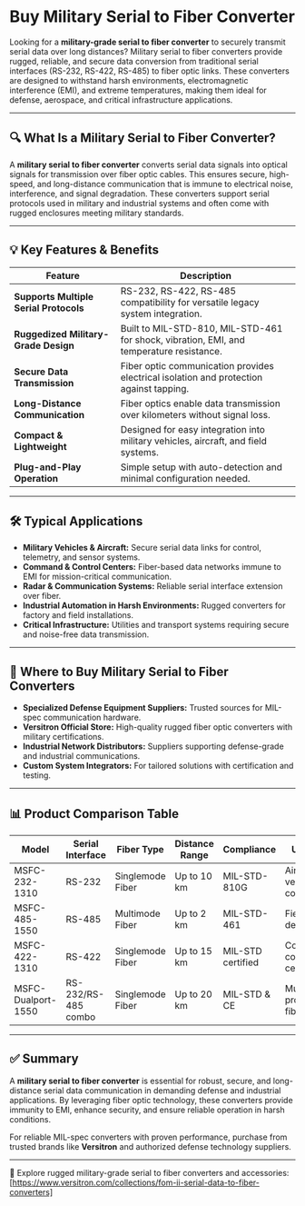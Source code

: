 # Buy Military Serial to Fiber Converter

Looking for a **military-grade serial to fiber converter** to securely transmit serial data over long distances? Military serial to fiber converters provide rugged, reliable, and secure data conversion from traditional serial interfaces (RS-232, RS-422, RS-485) to fiber optic links. These converters are designed to withstand harsh environments, electromagnetic interference (EMI), and extreme temperatures, making them ideal for defense, aerospace, and critical infrastructure applications.

---

## 🔍 What Is a Military Serial to Fiber Converter?

A **military serial to fiber converter** converts serial data signals into optical signals for transmission over fiber optic cables. This ensures secure, high-speed, and long-distance communication that is immune to electrical noise, interference, and signal degradation. These converters support serial protocols used in military and industrial systems and often come with rugged enclosures meeting military standards.

---

## 💡 Key Features & Benefits

| Feature                         | Description                                                                |
|---------------------------------|----------------------------------------------------------------------------|
| **Supports Multiple Serial Protocols** | RS-232, RS-422, RS-485 compatibility for versatile legacy system integration. |
| **Ruggedized Military-Grade Design**    | Built to MIL-STD-810, MIL-STD-461 for shock, vibration, EMI, and temperature resistance. |
| **Secure Data Transmission**            | Fiber optic communication provides electrical isolation and protection against tapping. |
| **Long-Distance Communication**         | Fiber optics enable data transmission over kilometers without signal loss. |
| **Compact & Lightweight**                | Designed for easy integration into military vehicles, aircraft, and field systems. |
| **Plug-and-Play Operation**              | Simple setup with auto-detection and minimal configuration needed.        |

---

## 🛠️ Typical Applications

- **Military Vehicles & Aircraft:** Secure serial data links for control, telemetry, and sensor systems.  
- **Command & Control Centers:** Fiber-based data networks immune to EMI for mission-critical communication.  
- **Radar & Communication Systems:** Reliable serial interface extension over fiber.  
- **Industrial Automation in Harsh Environments:** Rugged converters for factory and field installations.  
- **Critical Infrastructure:** Utilities and transport systems requiring secure and noise-free data transmission.

---

## 🛒 Where to Buy Military Serial to Fiber Converters

- **Specialized Defense Equipment Suppliers:** Trusted sources for MIL-spec communication hardware.  
- **Versitron Official Store:** High-quality rugged fiber optic converters with military certifications.  
- **Industrial Network Distributors:** Suppliers supporting defense-grade and industrial communications.  
- **Custom System Integrators:** For tailored solutions with certification and testing.

---

## 📊 Product Comparison Table

| Model                | Serial Interface    | Fiber Type         | Distance Range  | Compliance       | Use Case                  |
|----------------------|---------------------|--------------------|-----------------|------------------|---------------------------|
| MSFC-232-1310        | RS-232              | Singlemode Fiber   | Up to 10 km     | MIL-STD-810G     | Aircraft & vehicle comms  |
| MSFC-485-1550        | RS-485              | Multimode Fiber    | Up to 2 km      | MIL-STD-461      | Field rugged deployments  |
| MSFC-422-1310        | RS-422              | Singlemode Fiber   | Up to 15 km     | MIL-STD certified| Command & control centers |
| MSFC-Dualport-1550   | RS-232/RS-485 combo | Singlemode Fiber   | Up to 20 km     | MIL-STD & CE     | Multi-protocol fiber link |

---

## ✅ Summary

A **military serial to fiber converter** is essential for robust, secure, and long-distance serial data communication in demanding defense and industrial applications. By leveraging fiber optic technology, these converters provide immunity to EMI, enhance security, and ensure reliable operation in harsh conditions.

For reliable MIL-spec converters with proven performance, purchase from trusted brands like **Versitron** and authorized defense technology suppliers.

---

🔗 Explore rugged military-grade serial to fiber converters and accessories:  
[https://www.versitron.com/collections/fom-ii-serial-data-to-fiber-converters]
